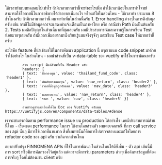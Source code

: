ใช้เวลาทำแบบทดสอบไปเท่าไร ถ้ามีเวลามากกว่านี้จะทำอะไรเพิ่ม ถ้าใช้เวลาน้อยในการทำโจทย์สามารถใช้โอกาสนี้ในการอธิบายได้ว่าอยากเพิ่มอะไร หรือแก้ไขในส่วนไหน
    - ใช้เวลาทำ ประมาณ 8 ชัวโมงครับ ถ้ามีเวลามากกว่านี้ ผมจะทำเพิ่มในส่วนนี้ครับ
        1. Error handling  ต่างๆในการดึงข้อมูลครับ เช่น กรณีไม่มีข้อมูลควรจะแสดงคำแจ้งเตือนเป็นภาษาไทย หรือ กรณีเข้า Path ผิดเป็นต้นครับ
        2. Tests ผมติดปัญญาในส่วนนี้มากที่สุดเลยครับ ผมมีประสบการณ์และความรู้ในการเขียน Test น้อยมากๆเลยครับ ถ้ามีเวลาเพิ่มอยากมานั่งเรียนรู้แบบจริงๆจังๆ และเขียน Test case ให้มากกว่านี้ครับ

อะไรคือ feature ที่นำเข้ามาใช้ในการพัฒนา application นี้ กรุณาแนบ code snippet มาด้วยว่าใช้อย่างไร ในส่วนไหน
    - ผมนำส่วนที่เป็น v-data-table ของ vuetify มาใช้ในการพัฒนาครับ
           <v-data-table :headers="headers" :items="desserts" :items-per-page="5" class="elevation-1"></v-data-table>

            ส่วน script มีแค่ส่วนที่เป็น Header ครับ
            headers: [
            { text: 'ชื่อกองทุน', value: 'thailand_fund_code', class: 'header1' },
            { text: 'อันดับของกองทุน', value: 'nav_return', class: 'header2' },
            { text: 'เวลาที่ข้อมูลถูกอัพเดต', value: 'nav_date', class: 'header3' },
            { text: 'ผลตอบแทน', value: 'nav_return', class: 'header4' },
            { text: 'ราคา ', value: 'nav', class: 'header5' }]

            สามารถดูรายละเอียดได้ใน Doc ของ Vuetify ครับผม https://vuetifyjs.com/en/components/data-tables/#dense

เราจะสามารถติดตาม performance issue บน production ได้อย่างไร เคยมีประสบการณ์ด้านนี้ไหม
    - เรื่องของ performance ในการ ใช้งานโดยส่วนตัว ผมเคยเจอกรณี ที่การ call service ของ api นั้นๆ มีการใช้เวลาที่นานมาก สิ่งที่ผมทำนั้นก็คือการไปตรวจสอบและแก้ไขโดยการ refactor code ของ api ครับ ว่าเกิดจากส่วนไหน

อยากปรับปรุง FINNOMENA APIs ที่ใช้ในการพัฒนา ในส่วนไหนให้ดียิ่งขึ้น
    - ตัว api เส้นนี้มีการ sort หรือมีการคัดกรองไว้อยู่แล้ว แต่ควรจะมีการรับ parameters ต่างๆเพื่อค้นหาข้อมูลที่ต้องการจริงๆ โดยไม่ต้องผ่าน client ครับ 